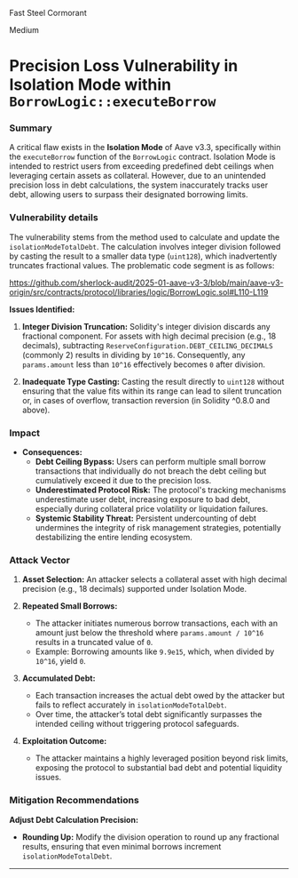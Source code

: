 Fast Steel Cormorant

Medium

# Precision Loss Vulnerability in Isolation Mode within `BorrowLogic::executeBorrow`

### Summary

A critical flaw exists in the **Isolation Mode** of Aave v3.3, specifically within the `executeBorrow` function of the `BorrowLogic` contract. Isolation Mode is intended to restrict users from exceeding predefined debt ceilings when leveraging certain assets as collateral. However, due to an unintended precision loss in debt calculations, the system inaccurately tracks user debt, allowing users to surpass their designated borrowing limits.

### Vulnerability details

The vulnerability stems from the method used to calculate and update the `isolationModeTotalDebt`. The calculation involves integer division followed by casting the result to a smaller data type (`uint128`), which inadvertently truncates fractional values. The problematic code segment is as follows:

https://github.com/sherlock-audit/2025-01-aave-v3-3/blob/main/aave-v3-origin/src/contracts/protocol/libraries/logic/BorrowLogic.sol#L110-L119

**Issues Identified:**

1. **Integer Division Truncation:** Solidity's integer division discards any fractional component. For assets with high decimal precision (e.g., 18 decimals), subtracting `ReserveConfiguration.DEBT_CEILING_DECIMALS` (commonly 2) results in dividing by `10^16`. Consequently, any `params.amount` less than `10^16` effectively becomes `0` after division.

2. **Inadequate Type Casting:** Casting the result directly to `uint128` without ensuring that the value fits within its range can lead to silent truncation or, in cases of overflow, transaction reversion (in Solidity ^0.8.0 and above).

### Impact

- **Consequences:**
  - **Debt Ceiling Bypass:** Users can perform multiple small borrow transactions that individually do not breach the debt ceiling but cumulatively exceed it due to the precision loss.
  - **Underestimated Protocol Risk:** The protocol's tracking mechanisms underestimate user debt, increasing exposure to bad debt, especially during collateral price volatility or liquidation failures.
  - **Systemic Stability Threat:** Persistent undercounting of debt undermines the integrity of risk management strategies, potentially destabilizing the entire lending ecosystem.

### **Attack Vector**

1. **Asset Selection:** An attacker selects a collateral asset with high decimal precision (e.g., 18 decimals) supported under Isolation Mode.

2. **Repeated Small Borrows:**
   - The attacker initiates numerous borrow transactions, each with an amount just below the threshold where `params.amount / 10^16` results in a truncated value of `0`.
   - Example: Borrowing amounts like `9.9e15`, which, when divided by `10^16`, yield `0`.

3. **Accumulated Debt:**
   - Each transaction increases the actual debt owed by the attacker but fails to reflect accurately in `isolationModeTotalDebt`.
   - Over time, the attacker’s total debt significantly surpasses the intended ceiling without triggering protocol safeguards.

4. **Exploitation Outcome:**
   - The attacker maintains a highly leveraged position beyond risk limits, exposing the protocol to substantial bad debt and potential liquidity issues.


### Mitigation Recommendations

**Adjust Debt Calculation Precision:**
   - **Rounding Up:** Modify the division operation to round up any fractional results, ensuring that even minimal borrows increment `isolationModeTotalDebt`.
---

